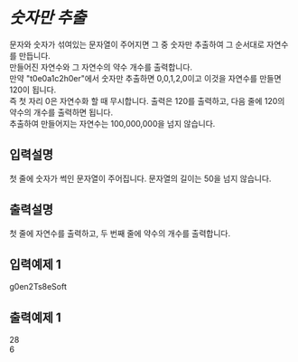 # *숫자만 추출*
문자와 숫자가 섞여있는 문자열이 주어지면 그 중 숫자만 추출하여 그 순서대로 자연수를 만듭니다.  
만들어진 자연수와 그 자연수의 약수 개수를 출력합니다.  
만약 "t0e0a1c2h0er"에서 숫자만 추출하면 0,0,1,2,0이고 이것을 자연수를 만들면 120이 됩니다.  
즉 첫 자리 0은 자연수화 할 때 무시합니다. 출력은 120를 출력하고, 다음 줄에 120의 약수의 개수를 출력하면 됩니다.  
추출하여 만들어지는 자연수는 100,000,000을 넘지 않습니다.
## 입력설명
첫 줄에 숫자가 썩인 문자열이 주어집니다. 문자열의 길이는 50을 넘지 않습니다.
## 출력설명
첫 줄에 자연수를 출력하고, 두 번째 줄에 약수의 개수를 출력합니다.
## 입력예제 1
g0en2Ts8eSoft
## 출력예제 1
28  
6